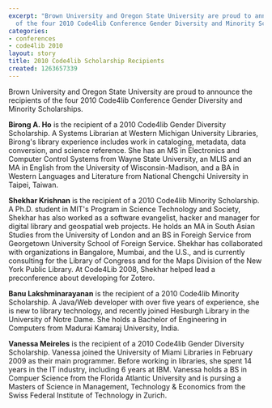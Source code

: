 ```yaml
---
excerpt: "Brown University and Oregon State University are proud to announce the recipients
  of the four 2010 Code4lib Conference Gender Diversity and Minority Scholarships.\r\n\r"
categories:
- conferences
- code4lib 2010
layout: story
title: 2010 Code4lib Scholarship Recipients
created: 1263657339
---
```

Brown University and Oregon State University are proud to announce the recipients of the four 2010 Code4lib Conference Gender Diversity and Minority Scholarships.

<strong>Birong A. Ho</strong> is the recipient of a 2010 Code4lib Gender Diversity Scholarship. A Systems Librarian at Western Michigan University Libraries, Birong's library experience includes work in cataloging, metadata, data conversion, and science reference. She has an MS in Electronics and Computer Control Systems from Wayne State University, an MLIS and an MA in English from the University of Wisconsin-Madison, and a BA in Western Languages and Literature from National Chengchi University in Taipei, Taiwan.

<strong>Shekhar Krishnan</strong> is the recipient of a 2010 Code4lib Minority Scholarship. A Ph.D. student in MIT's Program in Science Technology and Society, Shekhar has also worked as a software evangelist, hacker and manager for digital library and geospatial web projects. He holds an MA in South Asian Studies from the University of London and an BS in Foreigh Service from Georgetown University School of Foreign Service. Shekhar has collaborated with organizations in Bangalore, Mumbai, and the U.S., and is currently consulting for the Library of Congress and for the Maps Division of the New York Public Library. At Code4Lib 2008, Shekhar helped lead a preconference about developing for Zotero. 

<strong>Banu Lakshminarayanan</strong> is the recipient of a 2010 Code4lib Minority Scholarship. A Java/Web developer with over five years of experience, she is new to library technology, and recently joined Hesburgh Library in the University of Notre Dame. She holds a Bachelor of Engineering in Computers from Madurai Kamaraj University, India.

<strong>Vanessa Meireles</strong> is the recipient of a 2010 Code4lib Gender Diversity Scholarship. 
Vanessa joined the University of Miami Libraries in February 2009 as their main programmer. Before working in libraries, she spent 14 years in the IT industry, including 6 years at IBM. Vanessa holds a BS in Compuer Science from the Florida Atlantic University and is pursing a Masters of Science in Management, Technology & Economics from the Swiss Federal Institute of Technology in Zurich.

